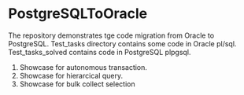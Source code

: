 # PostgreSQLToOracle
The repository demonstrates tge code migration from Oracle to PostgreSQL.
Test_tasks directory contains some code in Oracle pl/sql.
Test_tasks_solved contains code in PostgreSQL plpgsql.

1. Showcase for autonomous transaction.
2. Showcase for hierarcical query.
3. Showcase for bulk collect selection
